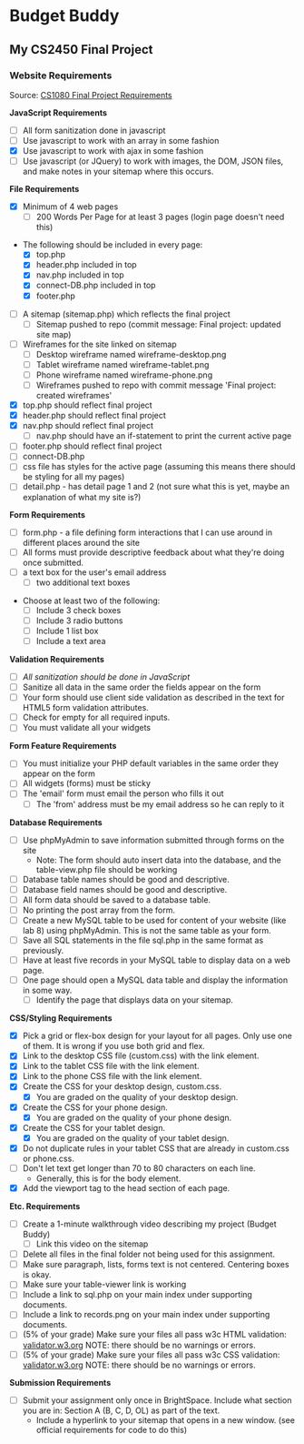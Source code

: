 # Budget Buddy
## My CS2450 Final Project


### Website Requirements
Source: [CS1080 Final Project Requirements](https://rerickso.w3.uvm.edu/BS/cs1080/assignments/final.php)

**JavaScript Requirements**
- [ ] All form sanitization done in javascript
- [ ] Use javascript to work with an array in some fashion
- [x] Use javascript to work with ajax in some fashion
- [ ] Use javascript (or JQuery) to work with images, the DOM, JSON files, and make notes in your sitemap where this occurs.

**File Requirements**
- [x] Minimum of 4 web pages
    - [ ] 200 Words Per Page for at least 3 pages (login page doesn't need this)
- The following should be included in every page:
    - [x] top.php
    - [x] header.php included in top
    - [x] nav.php included in top 
    - [x] connect-DB.php included in top
    - [x] footer.php
- [ ] A sitemap (sitemap.php) which reflects the final project
    - [ ] Sitemap pushed to repo (commit message: Final project: updated site map)
- [ ] Wireframes for the site linked on sitemap
    - [ ] Desktop wireframe named wireframe-desktop.png
    - [ ] Tablet wireframe named wireframe-tablet.png
    - [ ] Phone wireframe named wireframe-phone.png
    - [ ] Wireframes pushed to repo with commit message 'Final project: created wireframes'
- [x] top.php should reflect final project
- [x] header.php should reflect final project
- [x] nav.php should reflect final project
    - [ ] nav.php should have an if-statement to print the current active page
- [ ] footer.php should reflect final project
- [ ] connect-DB.php
- [ ] css file has styles for the active page (assuming this means there should be styling for all my pages)
- [ ] detail.php - has detail page 1 and 2 (not sure what this is yet, maybe an explanation of what my site is?)

**Form Requirements**
- [ ] form.php - a file defining form interactions that I can use around in different places around the site
- [ ] All forms must provide descriptive feedback about what they're doing once submitted. 
- [ ] a text box for the user's email address
    - [ ] two additional text boxes
- Choose at least two of the following: 
    - [ ] Include 3 check boxes
    - [ ] Include 3 radio buttons
    - [ ] Include 1 list box
    - [ ] Include a text area

**Validation Requirements**
- [ ] *All sanitization should be done in JavaScript*
- [ ] Sanitize all data in the same order the fields appear on the form
- [ ] Your form should use client side validation as described in the text for HTML5 form validation attributes.
- [ ] Check for empty for all required inputs.
- [ ] You must validate all your widgets

**Form Feature Requirements**
- [ ] You must initialize your PHP default variables in the same order they appear on the form
- [ ] All widgets (forms) must be sticky
- [ ] The 'email' form must email the person who fills it out
    - [ ] The 'from' address must be my email address so he can reply to it 

**Database Requirements**
- [ ] Use phpMyAdmin to save information submitted through forms on the site
    - Note: The form should auto insert data into the database, and the table-view.php file should be working
- [ ] Database table names should be good and descriptive.
- [ ] Database field names should be good and descriptive.
- [ ] All form data should be saved to a database table.
- [ ] No printing the post array from the form.
- [ ] Create a new MySQL table to be used for content of your website (like lab 8) using phpMyAdmin. This is not the same table as your form.
- [ ] Save all SQL statements in the file sql.php in the same format as previously.
- [ ] Have at least five records in your MySQL table to display data on a web page.
- [ ] One page should open a MySQL data table and display the information in some way.
    - [ ] Identify the page that displays data on your sitemap.

**CSS/Styling Requirements**
- [x] Pick a grid or flex-box design for your layout for all pages. Only use one of them. It is wrong if you use both grid and flex.
- [x] Link to the desktop CSS file (custom.css) with the link element.
- [x] Link to the tablet CSS file with the link element.
- [x] Link to the phone CSS file with the link element.
- [x] Create the CSS for your desktop design, custom.css.
    - [x] You are graded on the quality of your desktop design.
- [x] Create the CSS for your phone design.
    - [x] You are graded on the quality of your phone design.
- [x] Create the CSS for your tablet design.
    - [x] You are graded on the quality of your tablet design.
- [x] Do not duplicate rules in your tablet CSS that are already in custom.css or phone.css.
- [ ] Don't let text get longer than 70 to 80 characters on each line.
    - Generally, this is for the body element.
- [x] Add the viewport tag to the head section of each page.

**Etc. Requirements**
- [ ] Create a 1-minute walkthrough video describing my project (Budget Buddy)
    - [ ] Link this video on the sitemap
- [ ] Delete all files in the final folder not being used for this assignment.
- [ ] Make sure paragraph, lists, forms text is not centered. Centering boxes is okay.
- [ ] Make sure your table-viewer link is working
- [ ] Include a link to sql.php on your main index under supporting documents.
- [ ] Include a link to records.png on your main index under supporting documents.
- [ ] (5% of your grade) Make sure your files all pass w3c HTML validation: [validator.w3.org](https://validator.w3.org/) NOTE: there should be no warnings or errors.
- [ ] (5% of your grade) Make sure your files all pass w3c CSS validation: [validator.w3.org](https://validator.w3.org/) NOTE: there should be no warnings or errors.

**Submission Requirements**
- [ ] Submit your assignment only once in BrightSpace. Include what section you are in: Section A (B, C, D, OL) as part of the text.
    - Include a hyperlink to your sitemap that opens in a new window. (see official requirements for code to do this)
